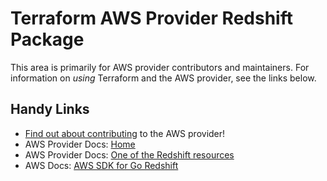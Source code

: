 # Terraform AWS Provider Redshift Package

This area is primarily for AWS provider contributors and maintainers. For information on _using_ Terraform and the AWS provider, see the links below.


## Handy Links
* [Find out about contributing](../../../docs/contributing) to the AWS provider!
* AWS Provider Docs: [Home](https://registry.terraform.io/providers/hashicorp/aws/latest/docs)
* AWS Provider Docs: [One of the Redshift resources](https://registry.terraform.io/providers/hashicorp/aws/latest/docs/resources/redshift_cluster)
* AWS Docs: [AWS SDK for Go Redshift](https://docs.aws.amazon.com/sdk-for-go/api/service/redshift/)
